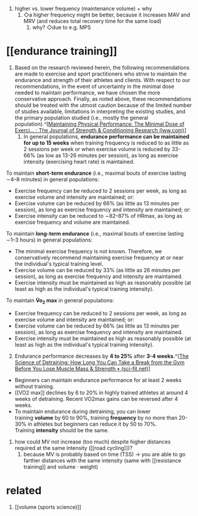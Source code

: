 1. higher vs. lower frequency (maintenance volume) + why
	1. ◇a higher frequency might be better, because it increases MAV and MRV (and reduces total recovery time for the same load)
		1. why? ◇due to e.g. MPS

# [[endurance training]]
1. Based on the research reviewed herein, the following recommendations are made to exercise and sport practitioners who strive to maintain the endurance and strength of their athletes and clients. With respect to our recommendations, in the event of uncertainty in the minimal dose needed to maintain performance, we have chosen the more conservative approach. Finally, as noted above, these recommendations should be treated with the utmost caution because of the limited number of studies available, limitations in interpreting the existing studies, and the primary population studied (i.e., mostly the general population).^[[Maintaining Physical Performance: The Minimal Dose of Exerci... : The Journal of Strength & Conditioning Research (lww.com)](https://journals.lww.com/nsca-jscr/fulltext/2021/05000/maintaining_physical_performance__the_minimal_dose.35.aspx)]
	1. In general populations, **endurance performance can be maintained for up to 15 weeks** when training frequency is reduced to as little as 2 sessions per week or when exercise volume is reduced by 33-66% (as low as 13-26 minutes per session), as long as exercise intensity (exercising heart rate) is maintained.
   
To maintain **short-term endurance** (i.e., maximal bouts of exercise lasting ∼4–8 minutes) in general populations:
   
- Exercise frequency can be reduced to 2 sessions per week, as long as exercise volume and intensity are maintained; or:
- Exercise volume can be reduced by 66% (as little as 13 minutes per session), as long as exercise frequency and intensity are maintained; or:
- Exercise intensity can be reduced to ∼82–87% of HRmax, as long as exercise frequency and volume are maintained.

To maintain **long-term endurance** (i.e., maximal bouts of exercise lasting ∼1–3 hours) in general populations:

- The minimal exercise frequency is not known. Therefore, we conservatively recommend maintaining exercise frequency at or near the individual's typical training level.
- Exercise volume can be reduced by 33% (as little as 26 minutes per session), as long as exercise frequency and intensity are maintained.
- Exercise intensity must be maintained as high as reasonably possible (at least as high as the individual's typical training intensity).

To maintain **V̇o<sub>2</sub> max** in general populations:

- Exercise frequency can be reduced to 2 sessions per week, as long as exercise volume and intensity are maintained; or:
- Exercise volume can be reduced by 66% (as little as 13 minutes per session), as long as exercise frequency and intensity are maintained.
- Exercise intensity must be maintained as high as reasonably possible (at least as high as the individual's typical training intensity).
2. Endurance performance decreases by **4 to 25%** after **3-4 weeks.**^[[The Science of Detraining: How Long You Can Take a Break from the Gym Before You Lose Muscle Mass & Strength • (sci-fit.net)](https://sci-fit.net/detraining/)]
- Beginners can maintain endurance performance for at least 2 weeks without training.
- [[VO2 max]] declines by 6 to 20% in highly trained athletes at around 4 weeks of detraining. Recent VO2max gains can be reversed after 4 weeks.
- To maintain endurance during detraining, you can lower training **volume** by 60 to 90%, training **frequency** by no more than 20-30% in athletes but beginners can reduce it by 50 to 70%. Training **intensity** should be the same.
1. how could MV not increase (too much) despite higher distances required at the same intensity ([[road cycling]])?
	1. because MV is probably based on time (TSS) → you are able to go farther distances with the same intensity (same with [[resistance training]] and volume · weight)

# related
1. [[volume (sports science)]]
